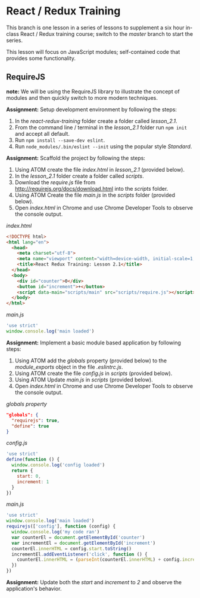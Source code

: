 # React / Redux Training

This branch is one lesson in a series of lessons to supplement a six hour
in-class React / Redux training course; switch to the *master* branch
to start the series.

This lesson will focus on JavaScript modules; self-contained code that
provides some functionality.

## RequireJS

**note:** We will be using the RequireJS library to illustrate the
concept of modules and then quickly switch to more modern techniques.

**Assignment:** Setup development environment by following the steps:

1. In the *react-redux-training* folder create a folder called *lesson_2.1*.
2. From the command line / terminal in the *lesson_2.1* folder run `npm init`
and accept all default.
3. Run `npm install --save-dev eslint`.
4. Run `node_modules/.bin/eslint --init` using the popular style *Standard*.

**Assignment:** Scaffold the project by following the steps:

1. Using ATOM create the file *index.html* in *lesson_2.1* (provided below).
2. In the *lesson_2.1* folder create a folder called *scripts*.
3. Download the *require.js* file from http://requirejs.org/docs/download.html
into the *scripts* folder.
4. Using ATOM Create the file *main.js* in the *scripts* folder (provided below).
5. Open *index.html* in Chrome and use Chrome Developer Tools to observe
the console output.

*index.html*
```html
<!DOCTYPE html>
<html lang="en">
  <head>
    <meta charset="utf-8">
    <meta name="viewport" content="width=device-width, initial-scale=1, maximum-scale=1">
    <title>React Redux Training: Lesson 2.1</title>
  </head>
  <body>
    <div id="counter">0</div>
    <button id="increment">+</button>
    <script data-main="scripts/main" src="scripts/require.js"></script>
  </body>
</html>
```

*main.js*
```js
'use strict'
window.console.log('main loaded')
```

**Assignment:** Implement a basic module based application by following steps:

1. Using ATOM add the *globals* property (provided below) to the
*module_exports* object in the file *.eslintrc.js*.
2. Using ATOM create the file *config.js* in *scripts* (provided below).
3. Using ATOM Update *main.js* in *scripts* (provided below).
4. Open *index.html* in Chrome and use Chrome Developer Tools to observe
the console output.

*globals property*
```json
"globals": {
  "requirejs": true,
  "define": true
}
```

*config.js*
```js
'use strict'
define(function () {
  window.console.log('config loaded')
  return {
    start: 0,
    increment: 1
  }
})
```

*main.js*
```js
'use strict'
window.console.log('main loaded')
requirejs(['config'], function (config) {
  window.console.log('my code ran')
  var counterEl = document.getElementById('counter')
  var incrementEl = document.getElementById('increment')
  counterEl.innerHTML = config.start.toString()
  incrementEl.addEventListener('click', function () {
    counterEl.innerHTML = (parseInt(counterEl.innerHTML) + config.increment).toString()
  })
})
```

**Assignment:** Update both the *start* and *increment* to *2* and observe
the application's behavior.
